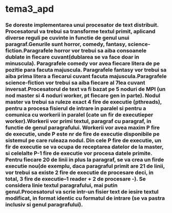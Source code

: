 # tema3_apd

### Se doreste implementarea unui procesator de text distribuit. Procesatorul va trebui sa transforme textul primit, aplicand diverse reguli pe cuvinte in functie de genul unui paragraf.Genurile sunt horror, comedy, fantasy, science-fiction.Paragrafele horror vor trebui sa aiba consoanele dublate in fiecare cuvant(dublarea se va face doar in minuscula). Paragrafele comedy vor avea fiecare litera de pe pozitie para facuta majuscula. Paragrafele fantasy vor trebui sa aiba prima litera a fiecarui cuvant facuta majuscula.Paragrafele science-fiction vor trebui sa aiba fiecare al 7lea cuvant inversat.Procesatorul de text va fi bazat pe 5 noduri de MPI (un nod master si 4 noduri worker, pt fiecare gen in parte). Nodul master va trebui sa ruleze exact 4 fire de executie (pthreads), pentru a procesa fisierul de intrare in paralel si pentru a comunica cu workerii in paralel (cate un fir de executieper worker).Workerii vor primi textul, paragraf cu paragraf, in functie de genul paragrafului. Workerii vor avea maxim P fire de executie, unde P este nr de fire de executie disponibile pe sistemul pe care ruleaza nodul. Din cele P fire de executie, un fir de executie se va ocupa de receptarea datelor de la master, si celelalte P-1 fire de executie vor procesa datele primite. Pentru fiecare 20 de linii in plus la paragraf, se va crea un firde executie nou(de exemplu, daca paragraful primit are 21 de linii, vor trebui sa existe 2 fire de executie de procesare deci, in total, 3 fire de executie–1 reader + 2 de procesare -). Se considera linie textul paragrafului, mai putin genul.Procesatorul va scrie intr-un fisier text de iesire textul modificat, in format identic cu formatul de intrare (se va pastra inclusiv si genul paragrafului).
